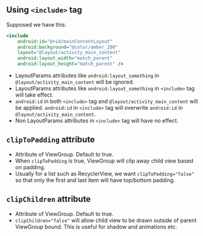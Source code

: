 ## Using `<include>` tag

Supposed we have this:

```xml
<include
    android:id="@+id/mainContentLayout"
    android:background="@color/amber_200"
    layout="@layout/activity_main_content"
    android:layout_width="match_parent"
    android:layout_height="match_parent" />
```

- LayoutParams attributes like `android:layout_something` in `@layout/activity_main_content` will be ignored.
- LayoutParams attributes like `android:layout_something` in `<include>` tag will take effect.
- `android:id` in both `<include>` tag and `@layout/activity_main_content` will be applied. `android:id` in `<include>` tag will overwrite `android:id` in `@layout/activity_main_content`.
- Non LayoutParams attributes in `<include>` tag will have no effect.


## `clipToPadding` attribute

- Attribute of ViewGroup. Default to true.
- When `clipToPadding` is true, ViewGroup will clip away child view based on padding.
- Usually for a list such as RecyclerView, we want `clipToPadding="false"` so that only the first and last item will have top/bottom padding.

## `clipChildren` attribute

- Attribute of ViewGroup. Default to true.
- `clipChildren="false"` will allow child view to be drawn outside of parent ViewGroup bound. This is useful for shadow and animations etc.
